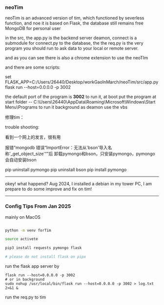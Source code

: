 ### neoTim

neoTim is an advanced version of tim, which functioned by severless function, and noe it is based on Flask, the database still remains free MongoDB for personal user


in the src, the app.py is the backend server deamon, connect is a submodule for connect.py to the database, the the req.py is the very program you should run to ask data to your local or remote server.

and as you can see there is also a chrome extension to use the neoTIm

and there are some scripts:

set FLASK_APP=C:/Users/26440/Desktop/workGaoInMarch/neoTim/src/app.py
flask run --host=0.0.0.0 -p 3002


the default port of the program is **3002**
to run it, at boot put the program at start folder --                  C:\Users\26440\AppData\Roaming\Microsoft\Windows\Start Menu\Programs
to run it background as deamon use the vbs 

修理tim：

trouble shooting:

看到一个网上的发言，很有用

报错“mongodb 错误“ImportError：无法从'bson'导入名称'_get_object_size'“”后
卸载pymongo和bson，只安装pymongo，pymongo会自动安装bson

pip uninstall pymongo
pip uninstall bson
pip install pymongo

---

okey! what happend? Aug 2024, I installed a debian in my tower PC, I am prepare to do some improve and fix on tim!


---

### Config Tips From Jan 2025

mainly on MacOS

```bash

python -m venv forTim

source activete 

pip3 install requests pymongo flask

# please do not install flask on pipx

```

run the flask app server by 

```
flask run --host=0.0.0.0 -p 3002
# or in background
sudo nohup /usr/local/bin/flask run --host=0.0.0.0 -p 3002 > log.txt 2>&1 &
```

run the req.py to tim








